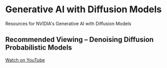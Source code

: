 # Generative AI with Diffusion Models

Resources for NVIDIA's Generative AI with Diffusion Models

## Recommended Viewing – Denoising Diffusion Probabilistic Models

[Watch on YouTube](https://youtu.be/EhndHhIvWWw?si=VBtvl83UYaOHQcEr)
